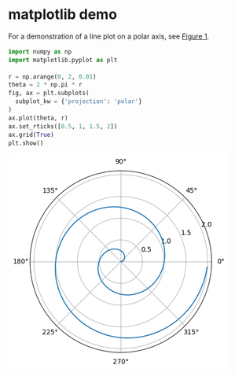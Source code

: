# matplotlib demo

For a demonstration of a line plot on a polar axis, see
[Figure 1](#fig-polar).

``` python
import numpy as np
import matplotlib.pyplot as plt

r = np.arange(0, 2, 0.01)
theta = 2 * np.pi * r
fig, ax = plt.subplots(
  subplot_kw = {'projection': 'polar'}
)
ax.plot(theta, r)
ax.set_rticks([0.5, 1, 1.5, 2])
ax.grid(True)
plt.show()
```

<img src="Experiments_files/figure-commonmark/fig-polar-output-1.png"
id="fig-polar" alt="Figure 1: A line plot on a polar axis" />
